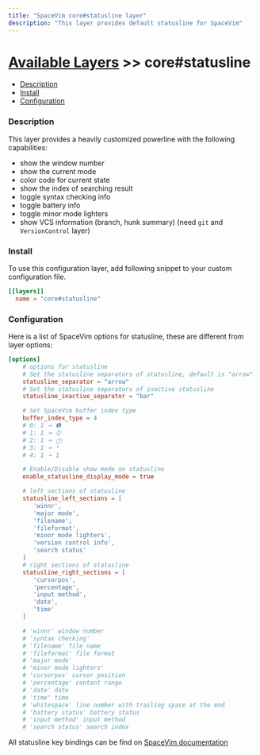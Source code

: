 ```yaml
---
title: "SpaceVim core#statusline layer"
description: "This layer provides default statusline for SpaceVim"
---
```


# [Available Layers](../) >> core#statusline

<!-- vim-markdown-toc GFM -->

- [Description](#description)
- [Install](#install)
- [Configuration](#configuration)

<!-- vim-markdown-toc -->

### Description

This layer provides a heavily customized powerline with the following capabilities:

- show the window number
- show the current mode
- color code for current state
- show the index of searching result
- toggle syntax checking info
- toggle battery info
- toggle minor mode lighters
- show VCS information (branch, hunk summary) (need `git` and `VersionControl` layer)

### Install

To use this configuration layer, add following snippet to your custom configuration file.

```toml
[[layers]]
  name = "core#statusline"
```

### Configuration

Here is a list of SpaceVim options for statusline, these are different from layer options:

```toml
[options]
    # options for statusline
    # Set the statusline separators of statusline, default is "arrow"
    statusline_separator = "arrow"
    # Set the statusline separators of inactive statusline
    statusline_inactive_separator = "bar"

    # Set SpaceVim buffer index type
    buffer_index_type = 4
    # 0: 1 ➛ ➊
    # 1: 1 ➛ ➀
    # 2: 1 ➛ ⓵
    # 3: 1 ➛ ¹
    # 4: 1 ➛ 1

    # Enable/Disable show mode on statusline
    enable_statusline_display_mode = true

    # left sections of statusline
    statusline_left_sections = [
       'winnr',
       'major mode',
       'filename',
       'fileformat',
       'minor mode lighters',
       'version control info',
       'search status'
    ]
    # right sections of statusline
    statusline_right_sections = [
       'cursorpos',
       'percentage',
       'input method',
       'date',
       'time'
    ]

    # 'winnr' window number
    # 'syntax checking'
    # 'filename' file name
    # 'fileformat' file format
    # 'major mode'
    # 'minor mode lighters'
    # 'cursorpos' cursor position
    # 'percentage' content range
    # 'date' date
    # 'time' time
    # 'whitespace' line number with trailing space at the end
    # 'battery status' battery status
    # 'input method' input method
    # 'search status' search index
```

All statusline key bindings can be find on [SpaceVim documentation](../../../documentation/#statusline)
